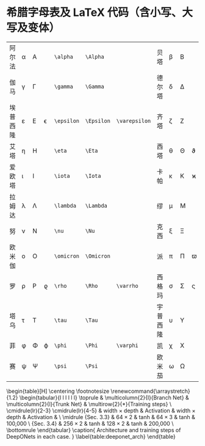 # 希腊字母表及 LaTeX 代码（含小写、大写及变体）

|    |    |    |     |       |  |      |    |    |    |    |   |  |      |
|--------|--------|--------|---------|---------------------|----------------|--------------------|--------|--------|--------|---------|---------------------|----------------|--------------------|
| 阿尔法 | α      | Α      |         | `\alpha`            | `\Alpha`       |                    | 贝塔   | β      | Β      |         | `\beta`             | `\Beta`        |                    |
| 伽马   | γ      | Γ      |         | `\gamma`            | `\Gamma`       |                    | 德尔塔 | δ      | Δ      |         | `\delta`            | `\Delta`       |                    |
| 埃普西隆 | ε    | Ε      | ϵ       | `\epsilon`          | `\Epsilon`     | `\varepsilon`      | 齐塔   | ζ      | Ζ      |         | `\zeta`             | `\Zeta`        |                    |
| 艾塔   | η      | Η      |         | `\eta`              | `\Eta`         |                    | 西塔   | θ      | Θ      | ϑ       | `\theta`            | `\Theta`       | `\vartheta`        |
| 爱欧塔 | ι      | Ι      |         | `\iota`             | `\Iota`        |                    | 卡帕   | κ      | Κ      | ϰ       | `\kappa`            | `\Kappa`       | `\varkappa`        |
| 拉姆达 | λ      | Λ      |         | `\lambda`           | `\Lambda`      |                    | 缪     | μ      | Μ      |         | `\mu`               | `\Mu`          |                    |
| 努     | ν      | Ν      |         | `\nu`               | `\Nu`          |                    | 克西   | ξ      | Ξ      |         | `\xi`               | `\Xi`          |                    |
| 欧米伽 | ο      | Ο      |         | `\omicron`          | `\Omicron`     |                    | 派     | π      | Π      | ϖ       | `\pi`               | `\Pi`          | `\varpi`           |
| 罗     | ρ      | Ρ      | ϱ       | `\rho`              | `\Rho`         | `\varrho`          | 西格玛 | σ      | Σ      | ς       | `\sigma`            | `\Sigma`       | `\varsigma`        |
| 塔乌   | τ      | Τ      |         | `\tau`              | `\Tau`         |                    | 宇普西隆 | υ    | Υ      |         | `\upsilon`          | `\Upsilon`     |                    |
| 菲     | φ      | Φ      | ϕ       | `\phi`              | `\Phi`         | `\varphi`          | 凯     | χ      | Χ      |         | `\chi`              | `\Chi`         |                    |
| 赛     | ψ      | Ψ      |         | `\psi`              | `\Psi`         |                    | 欧米茄 | ω      | Ω      |         | `\omega`            | `\Omega`       |                    |








\begin{table}[H]
\centering
\footnotesize
\renewcommand{\arraystretch}{1.2}
\begin{tabular}{l l l l l l}
\toprule
  & \multicolumn{2}{l}{Branch Net}  & \multicolumn{2}{l}{Trunk Net} & \multirow{2}{*}{Training steps}  \\
  \cmidrule(lr){2-3} \cmidrule(lr){4-5}
  & width $\times$ depth  & Activation & width $\times$ depth & Activation & \\
\midrule
  {Sec. 3.3} & $64 \times 2$   & tanh & $64 \times 3$ & tanh &  100,000 \\
  {Sec. 3.4} & $256 \times 2$   & tanh  & $128 \times 2$ & tanh &  200,000 \\
\bottomrule
\end{tabular}
\caption{
Architecture and training steps of DeepONets in each case. 
}
\label{table:deeponet_arch}
\end{table}
